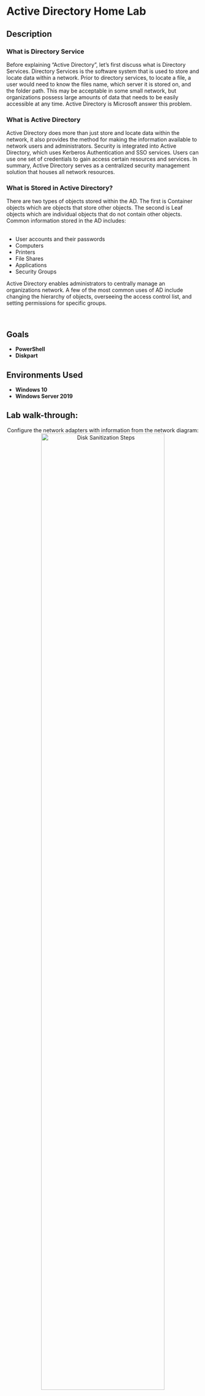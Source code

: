 <h1>Active Directory Home Lab</h1>

<h2>Description</h2>
<h3>What is Directory Service</h3>
Before explaining “Active Directory”, let’s first discuss what is Directory Services. Directory Services is the software system that is used to store and locate data within a network. Prior to directory services, to locate a file, a user would need to know the files name, which server it is stored on, and the folder path. This may be acceptable in some small network, but organizations possess large amounts of data that needs to be easily accessible at any time. Active Directory is Microsoft answer this problem.

<h3>What is Active Directory</h3>
Active Directory does more than just store and locate data within the network, it also provides the method for making the information available to network users and administrators. Security is integrated into Active Directory, which uses Kerberos Authentication and SSO services. Users can use one set of credentials to gain access certain resources and services. In summary, Active Directory serves as a centralized security management solution that houses all network resources.

<h3>What is Stored in Active Directory?</h3>
There are two types of objects stored within the AD. The first is Container objects which are objects that store other objects. The second is Leaf objects which are individual objects that do not contain other objects. Common information stored in the AD includes:
<br />
<br />

- User accounts and their passwords 
- Computers
- Printers
- File Shares
- Applications
- Security Groups

Active Directory enables administrators to centrally manage an organizations network. A few of the most common uses of AD include changing the hierarchy of objects, overseeing the access control list, and setting permissions for specific groups.

<br />


<h2>Goals</h2>

- <b>PowerShell</b> 
- <b>Diskpart</b>

<h2>Environments Used </h2>

- <b>Windows 10</b>
- <b>Windows Server 2019</b>

<h2>Lab walk-through:</h2>

<p align="center">
Configure the network adapters with information from the network diagram: <br/>
<img src="https://imgur.com/HM4f17B.png" height="80%" width="80%" alt="Disk Sanitization Steps"/>
<br />
<br />
Select the disk:  <br/>
<img src="https://i.imgur.com/tcTyMUE.png" height="80%" width="80%" alt="Disk Sanitization Steps"/>
<br />
<br />
Enter the number of passes: <br/>
<img src="https://i.imgur.com/nCIbXbg.png" height="80%" width="80%" alt="Disk Sanitization Steps"/>
<br />
<br />
Confirm your selection:  <br/>
<img src="https://i.imgur.com/cdFHBiU.png" height="80%" width="80%" alt="Disk Sanitization Steps"/>
<br />
<br />
Wait for process to complete (may take some time):  <br/>
<img src="https://i.imgur.com/JL945Ga.png" height="80%" width="80%" alt="Disk Sanitization Steps"/>
<br />
<br />
Sanitization complete:  <br/>
<img src="https://i.imgur.com/K71yaM2.png" height="80%" width="80%" alt="Disk Sanitization Steps"/>
<br />
<br />
Observe the wiped disk:  <br/>
<img src="https://i.imgur.com/AeZkvFQ.png" height="80%" width="80%" alt="Disk Sanitization Steps"/>
</p>

<!--
 ```diff
- text in red
+ text in green
! text in orange
# text in gray
@@ text in purple (and bold)@@
```
--!>

